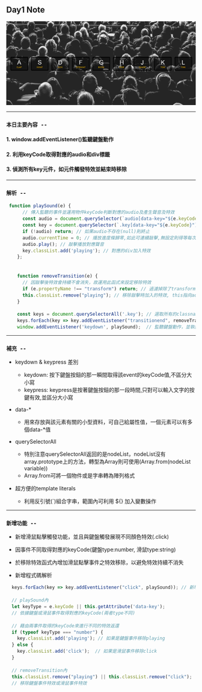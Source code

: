 ## **Day1 Note**


<div align=center><img src="drum_kit.png" width=800></div>

---
### `本日主要內容 --`
#### 1. window.addEventListener()監聽鍵盤動作
#### 2. 利用keyCode取得對應的audio和div標籤
#### 3. 偵測所有key元件，如元件觸發特效並結束時移除
---


### `解析 --`


```js
 function playSound(e) {  
      // 傳入監聽的事件並運用物件keyCode判斷對應的audio及產生聲音及特效
      const audio = document.querySelector(`audio[data-key="${e.keyCode}"]`); // 選取audio的keyCode 
      const key = document.querySelector(`.key[data-key="${e.keyCode}"]`); /// 選取classname=key的keyCode
      if (!audio) return; // 如果audio不存在(null)則終止
      audio.currentTime = 0; // 播放進度條歸零,如此可連續敲擊,無設定則得等每次敲擊結束完才可再敲擊
      audio.play(); // 敲擊播放對應聲音
      key.classList.add('playing'); // 對應的div加入特效
    };


    function removeTransition(e) {
      // 因敲擊後特效會持續不會消失，故運用此函式來設定移除特效
      if (e.propertyName !== "transform") return; // 過濾掉除了transform以外的屬性
      this.classList.remove("playing"); // 移除敲擊時加入的特效, this指向addEventListener的元素, 或是用e.target也可以
    }

    const keys = document.querySelectorAll('.key'); // 選取所有的classname=keys的物件(在此為外層的div)
    keys.forEach(key => key.addEventListener("transitionend", removeTransition)); // 對keys裡的所有物件進行監聽，並等transition結束後再執行removeTransition function
    window.addEventListener('keydown', playSound);  // 監聽鍵盤動作，並執行playSound function


```

---

### **`補充 --`**
* keydown & keypress 差別
  * keydown: 按下鍵盤按鈕的那一瞬間取得該event的keyCode值,不區分大小寫
  * keypress: keypress是按著鍵盤按鈕的那一段時間,只對可以輸入文字的按鍵有效,並區分大小寫

* data-*
  * 用來存放與該元素有關的小型資料，可自己給屬性值，一個元素可以有多個data-*值

* querySelectorAll
  * 特別注意querySelectorAll返回的是nodeList，nodeList沒有array.prototype上的方法，轉型為Array則可使用(Array.from(nodeList variable))
  * Array.from可將一個物件或是字串轉為陣列格式

* 超方便的template literals
  * 利用反引號(`)組合字串，範圍內可利用 ${} 加入變數操作


---

### **`新增功能 --`**

* 新增滑鼠點擊觸發功能，並且與鍵盤觸發展現不同顏色特效(.click)
* 因事件不同取得對應的keyCode(鍵盤type:number, 滑鼠type:string)
* 於移除特效函式內增加滑鼠點擊事件之特效移除，以避免特效持續不消失

* 新增程式碼解析
```js
  keys.forEach(key => key.addEventListener("click", playSound)); // 新增監聽滑鼠點擊功能並傳入palySound
  
  // playSound內
  let keyType = e.keyCode || this.getAttribute('data-key'); 
  // 依據鍵盤或滑鼠事件取得對應的keyCode(兩者type不同)
  
  // 藉由兩事件取得的keyCode來進行不同的特效返還
  if (typeof keyType === "number") {  
    key.classList.add('playing'); // 如果是鍵盤事件移除playing
  } else {
    key.classList.add('click');  // 如果是滑鼠事件移除click
  }

  // removeTransition內
  this.classList.remove("playing") || this.classList.remove("click");
  // 移除鍵盤事件特效或滑鼠事件特效

```